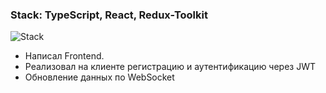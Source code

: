 ### Stack: TypeScript, React, Redux-Toolkit

![Stack](https://skillicons.dev/icons?i=ts,react,redux,websocket)

* Написал Frontend.
* Реализовал на клиенте регистрацию и аутентификацию через JWT
* Обновление данных по WebSocket

